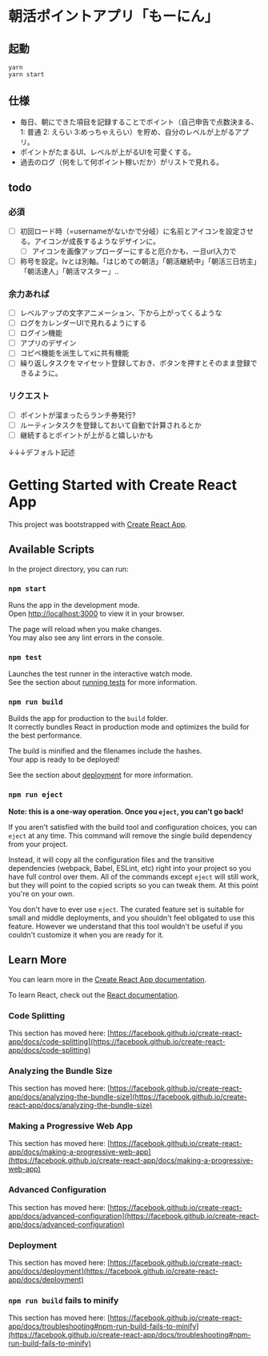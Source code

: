 # 朝活ポイントアプリ「もーにん」
## 起動
```
yarn
yarn start
```

## 仕様
- 毎日、朝にできた項目を記録することでポイント（自己申告で点数決まる、1: 普通 2: えらい 3:めっちゃえらい）を貯め、自分のレベルが上がるアプリ。
- ポイントがたまるUI、レベルが上がるUIを可愛くする。
- 過去のログ（何をして何ポイント稼いだか）がリストで見れる。

## todo
### 必須
- [ ] 初回ロード時（=usernameがないかで分岐）に名前とアイコンを設定させる。アイコンが成長するようなデザインに。
  - [ ] アイコンを画像アップローダーにすると厄介かも、一旦url入力で
- [ ] 称号を設定。lvとは別軸。「はじめての朝活」「朝活継続中」「朝活三日坊主」「朝活達人」「朝活マスター」..
### 余力あれば
- [ ] レベルアップの文字アニメーション、下から上がってくるような
- [ ] ログをカレンダーUIで見れるようにする
- [ ] ログイン機能
- [ ] アプリのデザイン
- [ ] コピペ機能を派生してxに共有機能
- [ ] 繰り返しタスクをマイセット登録しておき、ボタンを押すとそのまま登録できるように。
### リクエスト
- [ ] ポイントが溜まったらランチ券発行?
- [ ] ルーティンタスクを登録しておいて自動で計算されるとか
- [ ] 継続するとポイントが上がると嬉しいかも

↓↓↓デフォルト記述
# Getting Started with Create React App

This project was bootstrapped with [Create React App](https://github.com/facebook/create-react-app).

## Available Scripts

In the project directory, you can run:

### `npm start`

Runs the app in the development mode.\
Open [http://localhost:3000](http://localhost:3000) to view it in your browser.

The page will reload when you make changes.\
You may also see any lint errors in the console.

### `npm test`

Launches the test runner in the interactive watch mode.\
See the section about [running tests](https://facebook.github.io/create-react-app/docs/running-tests) for more information.

### `npm run build`

Builds the app for production to the `build` folder.\
It correctly bundles React in production mode and optimizes the build for the best performance.

The build is minified and the filenames include the hashes.\
Your app is ready to be deployed!

See the section about [deployment](https://facebook.github.io/create-react-app/docs/deployment) for more information.

### `npm run eject`

**Note: this is a one-way operation. Once you `eject`, you can't go back!**

If you aren't satisfied with the build tool and configuration choices, you can `eject` at any time. This command will remove the single build dependency from your project.

Instead, it will copy all the configuration files and the transitive dependencies (webpack, Babel, ESLint, etc) right into your project so you have full control over them. All of the commands except `eject` will still work, but they will point to the copied scripts so you can tweak them. At this point you're on your own.

You don't have to ever use `eject`. The curated feature set is suitable for small and middle deployments, and you shouldn't feel obligated to use this feature. However we understand that this tool wouldn't be useful if you couldn't customize it when you are ready for it.

## Learn More

You can learn more in the [Create React App documentation](https://facebook.github.io/create-react-app/docs/getting-started).

To learn React, check out the [React documentation](https://reactjs.org/).

### Code Splitting

This section has moved here: [https://facebook.github.io/create-react-app/docs/code-splitting](https://facebook.github.io/create-react-app/docs/code-splitting)

### Analyzing the Bundle Size

This section has moved here: [https://facebook.github.io/create-react-app/docs/analyzing-the-bundle-size](https://facebook.github.io/create-react-app/docs/analyzing-the-bundle-size)

### Making a Progressive Web App

This section has moved here: [https://facebook.github.io/create-react-app/docs/making-a-progressive-web-app](https://facebook.github.io/create-react-app/docs/making-a-progressive-web-app)

### Advanced Configuration

This section has moved here: [https://facebook.github.io/create-react-app/docs/advanced-configuration](https://facebook.github.io/create-react-app/docs/advanced-configuration)

### Deployment

This section has moved here: [https://facebook.github.io/create-react-app/docs/deployment](https://facebook.github.io/create-react-app/docs/deployment)

### `npm run build` fails to minify

This section has moved here: [https://facebook.github.io/create-react-app/docs/troubleshooting#npm-run-build-fails-to-minify](https://facebook.github.io/create-react-app/docs/troubleshooting#npm-run-build-fails-to-minify)
